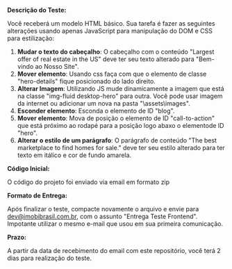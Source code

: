 
**Descrição do Teste:**

Você receberá um modelo HTML básico. Sua tarefa é fazer as seguintes alterações usando apenas JavaScript para manipulação do DOM e CSS para estilização:

1. **Mudar o texto do cabeçalho**: O cabeçalho com o conteúdo "Largest offer of real estate in the US" deve ter seu texto alterado para "Bem-vindo ao Nosso Site".
2. **Mover elemento**: Usando css faça com que o elemento de classe "hero-details" fique posicionado do lado direito.
3. **Alterar Imagem**: Utilizando JS mude dinamicamente a imagem que está na classe "img-fluid desktop-hero" para outra. Você pode usar imagem da internet ou adicionar um nova na pasta "\assets\images".
4. **Esconder elemento**: Esconda o elemento de ID "blog".
5. **Mover elemento**: Mova de posição o elemento de ID "call-to-action" que está próximo ao rodapé para a posição logo abaxo o elementode ID "hero".
6. **Alterar o estilo de um parágrafo**: O parágrafo de conteúdo "The best marketplace to find homes for sale." deve ter seu estilo alterado para ter texto em itálico e cor de fundo amarela.

**Código Inicial:**

O código do projeto foi enviado via email em formato zip


**Formato de Entrega:**

Após finalizar o teste, compacte novamente o arquivo e envie para dev@imobibrasil.com.br, com o assunto "Entrega Teste Frontend". Impotante utilizar o mesmo e-mail que usou em sua primeira comunicação.


**Prazo:**

A partir da data de recebimento do email com este repositório, você terá 2 dias para realização do teste.
